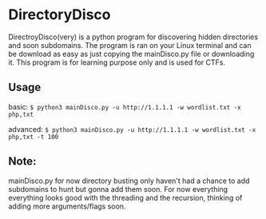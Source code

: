 # DirectoryDisco
DirectroyDisco(very) is a python program for discovering hidden directories and soon subdomains. The program is ran on your Linux terminal and can be download as easy as just copying the mainDisco.py file or downloading it. This program is for learning purpose only and is used for CTFs.


## Usage
basic:
`$ python3 mainDisco.py -u http://1.1.1.1 -w wordlist.txt -x php,txt`

advanced:
`$ python3 mainDisco.py -u http://1.1.1.1 -w wordlist.txt -x php,txt -t 100` 

## Note:
mainDisco.py for now directory busting only haven't had a chance to add subdomains to hunt but gonna add them soon. For now everything everything looks good with the threading and the recursion, thinking of adding more arguments/flags soon.  
